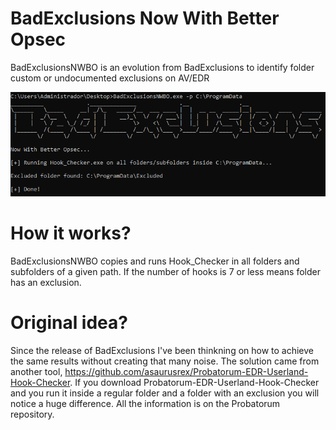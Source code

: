# BadExclusions Now With Better Opsec
BadExclusionsNWBO is an evolution from BadExclusions to identify folder custom or undocumented exclusions on AV/EDR

![Screenshot](Img/results.png)

# How it works?
BadExclusionsNWBO copies and runs Hook_Checker in all folders and subfolders of a given path. If the number of hooks is 7 or less means folder has an exclusion.

# Original idea?
Since the release of BadExclusions I've been thinkning on how to achieve the same results without creating that many noise. The solution came from another tool, https://github.com/asaurusrex/Probatorum-EDR-Userland-Hook-Checker. If you download Probatorum-EDR-Userland-Hook-Checker and you run it inside a regular folder and a folder with an exclusion you will notice a huge difference. All the information is on the Probatorum repository.
